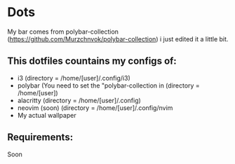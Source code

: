 # Dots
My bar comes from polybar-collection (https://github.com/Murzchnvok/polybar-collection) i just edited it a little bit.
## This dotfiles countains my configs of:
+ i3 (directory = /home/[user]/.config/i3) 
+ polybar (You need to set the "polybar-collection in (directory = /home/[user])
+ alacritty (directory = /home/[user]/.config)
+ neovim (soon) (directory = /home/[user]/.config/nvim
+ My actual wallpaper
## Requirements:
Soon
